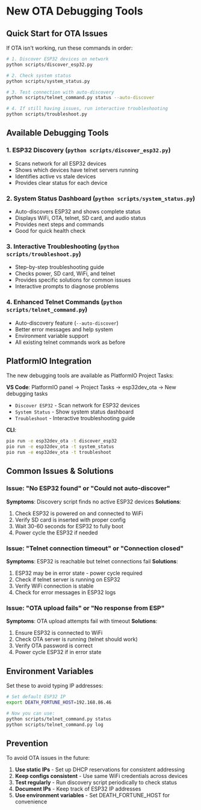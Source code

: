 # New OTA Debugging Tools

## Quick Start for OTA Issues
If OTA isn't working, run these commands in order:

```bash
# 1. Discover ESP32 devices on network
python scripts/discover_esp32.py

# 2. Check system status
python scripts/system_status.py

# 3. Test connection with auto-discovery
python scripts/telnet_command.py status --auto-discover

# 4. If still having issues, run interactive troubleshooting
python scripts/troubleshoot.py
```

## Available Debugging Tools

### 1. **ESP32 Discovery** (`python scripts/discover_esp32.py`)
- Scans network for all ESP32 devices
- Shows which devices have telnet servers running
- Identifies active vs stale devices
- Provides clear status for each device

### 2. **System Status Dashboard** (`python scripts/system_status.py`)
- Auto-discovers ESP32 and shows complete status
- Displays WiFi, OTA, telnet, SD card, and audio status
- Provides next steps and commands
- Good for quick health check

### 3. **Interactive Troubleshooting** (`python scripts/troubleshoot.py`)
- Step-by-step troubleshooting guide
- Checks power, SD card, WiFi, and telnet
- Provides specific solutions for common issues
- Interactive prompts to diagnose problems

### 4. **Enhanced Telnet Commands** (`python scripts/telnet_command.py`)
- Auto-discovery feature (`--auto-discover`)
- Better error messages and help system
- Environment variable support
- All existing telnet commands work as before

## PlatformIO Integration

The new debugging tools are available as PlatformIO Project Tasks:

**VS Code**: PlatformIO panel → Project Tasks → esp32dev_ota → New debugging tasks
- `Discover ESP32` - Scan network for ESP32 devices
- `System Status` - Show system status dashboard  
- `Troubleshoot` - Interactive troubleshooting guide

**CLI**: 
```bash
pio run -e esp32dev_ota -t discover_esp32
pio run -e esp32dev_ota -t system_status
pio run -e esp32dev_ota -t troubleshoot
```

## Common Issues & Solutions

### Issue: "No ESP32 found" or "Could not auto-discover"
**Symptoms**: Discovery script finds no active ESP32 devices
**Solutions**:
1. Check ESP32 is powered on and connected to WiFi
2. Verify SD card is inserted with proper config
3. Wait 30-60 seconds for ESP32 to fully boot
4. Power cycle the ESP32 if needed

### Issue: "Telnet connection timeout" or "Connection closed"
**Symptoms**: ESP32 is reachable but telnet connections fail
**Solutions**:
1. ESP32 may be in error state - power cycle required
2. Check if telnet server is running on ESP32
3. Verify WiFi connection is stable
4. Check for error messages in ESP32 logs

### Issue: "OTA upload fails" or "No response from ESP"
**Symptoms**: OTA upload attempts fail with timeout
**Solutions**:
1. Ensure ESP32 is connected to WiFi
2. Check OTA server is running (telnet should work)
3. Verify OTA password is correct
4. Power cycle ESP32 if in error state

## Environment Variables

Set these to avoid typing IP addresses:

```bash
# Set default ESP32 IP
export DEATH_FORTUNE_HOST=192.168.86.46

# Now you can use:
python scripts/telnet_command.py status
python scripts/telnet_command.py log
```

## Prevention

To avoid OTA issues in the future:

1. **Use static IPs** - Set up DHCP reservations for consistent addressing
2. **Keep configs consistent** - Use same WiFi credentials across devices
3. **Test regularly** - Run discovery script periodically to check status
4. **Document IPs** - Keep track of ESP32 IP addresses
5. **Use environment variables** - Set DEATH_FORTUNE_HOST for convenience
